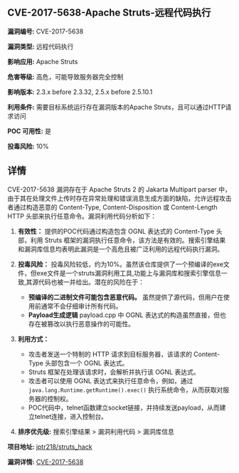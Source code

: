 ## CVE-2017-5638-Apache Struts-远程代码执行

**漏洞编号:** CVE-2017-5638

**漏洞类型:** 远程代码执行

**影响应用:** Apache Struts

**危害等级:** 高危，可能导致服务器完全控制

**影响版本:** 2.3.x before 2.3.32, 2.5.x before 2.5.10.1

**利用条件:** 需要目标系统运行存在漏洞版本的Apache Struts，且可以通过HTTP请求访问

**POC 可用性:** 是

**投毒风险:** 10%

## 详情

CVE-2017-5638 漏洞存在于 Apache Struts 2 的 Jakarta Multipart parser 中，由于其在处理文件上传时存在异常处理和错误消息生成方面的缺陷，允许远程攻击者通过构造恶意的 Content-Type, Content-Disposition 或 Content-Length HTTP 头部来执行任意命令。漏洞利用代码分析如下：

1.  **有效性：** 提供的POC代码通过构造包含 OGNL 表达式的 Content-Type 头部，利用 Struts 框架的漏洞执行任意命令，该方法是有效的。搜索引擎结果和漏洞库信息均表明此漏洞是一个高危且被广泛利用的远程代码执行漏洞。

2.  **投毒风险：** 投毒风险较低，约为10%。虽然该仓库提供了一个预编译的exe文件，但exe文件是一个struts漏洞利用工具,功能上与漏洞库和搜索引擎信息一致,其源代码也被一并给出。潜在的风险在于：
    *   **预编译的二进制文件可能包含恶意代码。** 虽然提供了源代码，但用户在使用前通常不会仔细审计所有代码。
    *   **Payload生成逻辑** payload.cpp 中 OGNL 表达式的构造虽然直接，但也存在被篡改以执行恶意操作的可能性。

3.  **利用方式：**
    *   攻击者发送一个特制的 HTTP 请求到目标服务器，该请求的 Content-Type 头部包含一个 OGNL 表达式。
    *   Struts 框架在处理该请求时，会解析并执行该 OGNL 表达式。
    *   攻击者可以使用 OGNL 表达式来执行任意命令，例如，通过 `java.lang.Runtime.getRuntime().exec()` 执行系统命令，从而获取对服务器的控制权。
    *   POC代码中，telnet函数建立socket链接，并持续发送payload，从而建立telnet连接，进入控制台。

 4. **排序优先级:** 搜索引擎结果 > 漏洞利用代码 > 漏洞库信息


**项目地址:** [jptr218/struts_hack](https://github.com/jptr218/struts_hack)

**漏洞详情:** [CVE-2017-5638](https://nvd.nist.gov/vuln/detail/CVE-2017-5638)